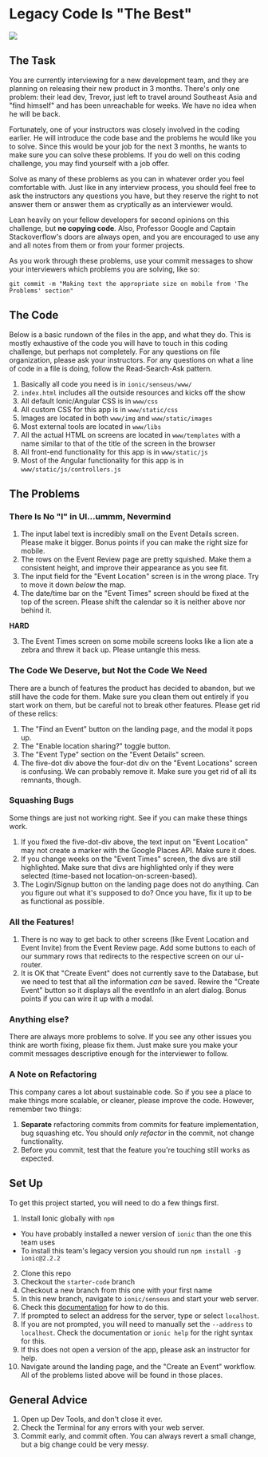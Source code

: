 <!--Actually 10:18-->

# Legacy Code Is "The Best"

![](https://s-media-cache-ak0.pinimg.com/236x/c7/b5/e1/c7b5e1827478b8f703a74371e6f2b214.jpg)

## The Task

You are currently interviewing for a new development team, and they are planning on releasing their new product in 3 months.  There's only one problem: their lead dev, Trevor, just left to travel around Southeast Asia and "find himself" and has been unreachable for weeks.  We have no idea when he will be back.

Fortunately, one of your instructors was closely involved in the coding earlier.  He will introduce the code base and the problems he would like you to solve.  Since this would be your job for the next 3 months, he wants to make sure you can solve these problems.  If you do well on this coding challenge, you may find yourself with a job offer.

Solve as many of these problems as you can in whatever order you feel comfortable with.  Just like in any interview process, you should feel free to ask the instructors any questions you have, but they reserve the right to not answer them or answer them as cryptically as an interviewer would.

Lean heavily on your fellow developers for second opinions on this challenge, but **no copying code**.  Also, Professor Google and Captain Stackoverflow's doors are always open, and you are encouraged to use any and all notes from them or from your former projects.

As you work through these problems, use your commit messages to show your interviewers which problems you are solving, like so:

`git commit -m "Making text the appropriate size on mobile from 'The Problems' section"`

## The Code

Below is a basic rundown of the files in the app, and what they do.  This is mostly exhaustive of the code you will have to touch in this coding challenge, but perhaps not completely.  For any questions on file organization, please ask your instructors.  For any questions on what a line of code in a file is doing, follow the Read-Search-Ask pattern.

1. Basically all code you need is in `ionic/senseus/www/`
2. `index.html` includes all the outside resources and kicks off the show
3. All default Ionic/Angular CSS is in `www/css`
4. All custom CSS for this app is in `www/static/css`
4. Images are located in both `www/img` and `www/static/images`
5. Most external tools are located in `www/libs`
6. All the actual HTML on screens are located in `www/templates` with a name similar to that of the title of the screen in the browser
7. All front-end functionality for this app is in `www/static/js`
8. Most of the Angular functionality for this app is in `www/static/js/controllers.js`

## The Problems

### There Is No "I" in UI...ummm, Nevermind

1. The input label text is incredibly small on the Event Details screen.  Please make it bigger.  Bonus points if you can make the right size for mobile.
2. The rows on the Event Review page are pretty squished.  Make them a consistent height, and improve their appearance as you see fit.
3. The input field for the "Event Location" screen is in the wrong place.  Try to move it down *below* the map.
4. The date/time bar on the "Event Times" screen should be fixed at the top of the screen.  Please shift the calendar so it is neither above nor behind it.

**HARD**

3. The Event Times screen on some mobile screens looks like a lion ate a zebra and threw it back up.  Please untangle this mess.

### The Code We Deserve, but Not the Code We Need

There are a bunch of features the product has decided to abandon, but we still have the code for them.  Make sure you clean them out entirely if you start work on them, but be careful not to break other features.  Please get rid of these relics:

1. The "Find an Event" button on the landing page, and the modal it pops up.
2. The "Enable location sharing?" toggle button.
4. The "Event Type" section on the "Event Details" screen.
3. The five-dot div above the four-dot div on the "Event Locations" screen is confusing.  We can probably remove it.  Make sure you get rid of all its remnants, though.

### Squashing Bugs

Some things are just not working right.  See if you can make these things work.

1. If you fixed the five-dot-div above, the text input on "Event Location" may not create a marker with the Google Places API. Make sure it does.
2. If you change weeks on the "Event Times" screen, the divs are still highlighted.  Make sure that divs are highlighted only if they were selected (time-based not location-on-screen-based).
3. The Login/Signup button on the landing page does not do anything.  Can you figure out what it's supposed to do?  Once you have, fix it up to be as functional as possible.

### All the Features!

1. There is no way to get back to other screens (like Event Location and Event Invite) from the Event Review page.  Add some buttons to each of our summary rows that redirects to the respective screen on our ui-router.
2. It is OK that "Create Event" does not currently save to the Database, but we need to test that all the information *can* be saved.  Rewire the "Create Event" button so it displays all the eventInfo in an alert dialog.  Bonus points if you can wire it up with a modal.

### Anything else?

There are always more problems to solve.  If you see any other issues you think are worth fixing, please fix them.  Just make sure you make your commit messages descriptive enough for the interviewer to follow.

### A Note on Refactoring

This company cares a lot about sustainable code.  So if you see a place to make things more scalable, or cleaner, please improve the code.  However, remember two things:

1. **Separate** refactoring commits from commits for feature implementation, bug squashing etc.  You should *only refactor* in the commit, not change functionality.
2. Before you commit, test that the feature you're touching still works as expected.

## Set Up

To get this project started, you will need to do a few things first.

1. Install Ionic globally with `npm`
  - You have probably installed a newer version of `ionic` than the one this team uses
  - To install this team's legacy version you should run `npm install -g ionic@2.2.2`
2. Clone this repo
2. Checkout the `starter-code` branch
3. Checkout a new branch from this one with your first name
4. In this new branch, navigate to `ionic/senseus` and start your web server.
  4. Check this [documentation](http://ionicframework.com/docs/guide/testing.html) for how to do this.
  5. If prompted to select an address for the server, type or select `localhost`.
  6. If you are not prompted, you will need to manually set the `--address` to `localhost`.  Check the documentation or `ionic help` for the right syntax for this.
5. If this does not open a version of the app, please ask an instructor for help.
6. Navigate around the landing page, and the "Create an Event" workflow.  All of the problems listed above will be found in those places.

## General Advice

1. Open up Dev Tools, and don't close it ever.
2. Check the Terminal for any errors with your web server.
3. Commit early, and commit often.  You can always revert a small change, but a big change could be very messy.

<!--Actually 10:35-->
